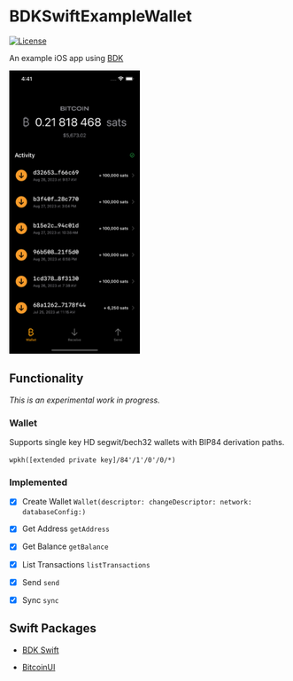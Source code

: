 # BDKSwiftExampleWallet

[![License](https://img.shields.io/badge/license-MIT%2FApache--2.0-blue.svg)](https://github.com/reez/BDKSwiftExampleWallet/blob/main/LICENSE)

An example iOS app using [BDK](https://github.com/bitcoindevkit)

<img src="Docs/bitcoin-screen.png" alt="Screenshot" width="236" height="511">

## Functionality

*This is an experimental work in progress.*

### Wallet

Supports single key HD segwit/bech32 wallets with BIP84 derivation paths. 

`wpkh([extended private key]/84'/1'/0'/0/*)`

### Implemented

- [x] Create Wallet `Wallet(descriptor: changeDescriptor: network: databaseConfig:)`

- [x] Get Address `getAddress`

- [x] Get Balance `getBalance`

- [x] List Transactions `listTransactions`

- [x] Send `send`

- [x] Sync `sync`

## Swift Packages

- [BDK Swift](https://github.com/bitcoindevkit/bdk-swift)

- [BitcoinUI](https://github.com/reez/BitcoinUI)
